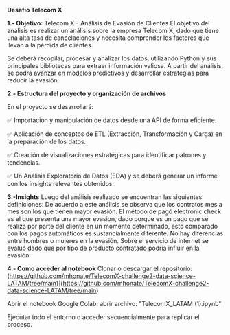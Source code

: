**Desafío Telecom X** 

**1.- Objetivo:**
Telecom X - Análisis de Evasión de Clientes
El objetivo del análisis es realizar un análisis sobre la empresa Telecom X, dado que tiene una alta tasa de cancelaciones y necesita comprender los factores que llevan a la pérdida de clientes.

Se deberá recopilar, procesar y analizar los datos, utilizando Python y sus principales bibliotecas para extraer información valiosa. A partir del análisis, se podrá avanzar en modelos predictivos y desarrollar estrategias para reducir la evasión.


**2.- Estructura del proyecto y organización de archivos**

En el proyecto se desarrollará:

✅ Importación y manipulación de datos desde una API de forma eficiente.

✅ Aplicación de  conceptos de ETL (Extracción, Transformación y Carga) en la preparación de los datos.

✅ Creación de visualizaciones estratégicas para identificar patrones y tendencias.

✅ Un Análisis Exploratorio de Datos (EDA) y se deberá generar un informe con los insights relevantes obtenidos.




**3.-Insights**
Luego del análisis realizado se encuentran las siguientes definiciones:
De acuerdo a este análisis se observa que los contratos mes a mes son los que tienen mayor evasión.
El método de pagó electronic check es el que presenta una mayor evasion, dado porque es un pago que se realiza por parte del cliente en un momento determinado, esto comparado con los pagos automáticos es sustancialmente diferente.
No hay diferencias entre hombres o mujeres en la evasión.
Sobre el servicio de internet se evaluó dado que por tipo de producto contratado podría influir en la evasión.



**4.- Como acceder al notebook**
Clonar o descargar el repositorio:
(https://github.com/mhonate/TelecomX-challenge2-data-science-LATAM/tree/main)](https://github.com/mhonate/TelecomX-challenge2-data-science-LATAM/tree/main)

Abrir el notebook Google Colab: abrir archivo: "TelecomX_LATAM (1).ipynb"

Ejecutar todo el entorno o acceder secuencialmente para replicar el proceso.
